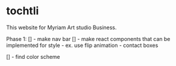 # tochtli

This website for Myriam Art studio Business.

Phase 1:
[] - make nav bar
[] - make react components that can be implemented for style
        - ex. use flip animation 
        - contact boxes

[] - find color scheme
